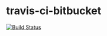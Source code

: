 # travis-ci-bitbucket

[![Build Status](https://travis-ci.org/antwal/travis-ci-bitbucket.svg?branch=master)](https://travis-ci.org/antwal/travis-ci-bitbucket)
